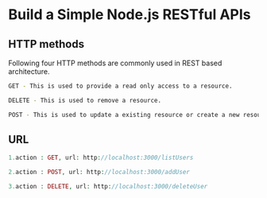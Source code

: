 # Build a Simple Node.js RESTful APIs

## HTTP methods

Following four HTTP methods are commonly used in REST based architecture.

```sh
GET - This is used to provide a read only access to a resource.

DELETE - This is used to remove a resource.

POST - This is used to update a existing resource or create a new resource.
```

## URL

```php
1.action : GET, url: http://localhost:3000/listUsers

2.action : POST, url: http://localhost:3000/addUser

3.action : DELETE, url: http://localhost:3000/deleteUser

```
